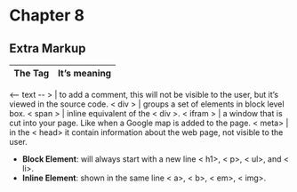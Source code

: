 # **Chapter 8** 

## Extra Markup 

**The Tag**   | **It’s meaning**
--------------| --------------- 

<-- text -- > | to add a comment, this will not be visible to the user, but it’s viewed in the source code. 
< div >       | groups a set of elements in block level box.
< span >        | inline equivalent of the < div >. 
< ifram >       | a window that is cut into your page. Like when a Google map is added to the page.
< meta>        | in the < head> it contain information about the web page, not visible to the user. 


- **Block Element**: will always start with a new line < h1>, < p>, < ul>, and < li>.
- **Inline Element**: shown in the same line < a>, < b>, < em>, < img>.